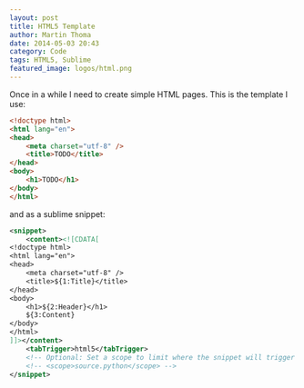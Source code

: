 ```yaml
---
layout: post
title: HTML5 Template
author: Martin Thoma
date: 2014-05-03 20:43
category: Code
tags: HTML5, Sublime
featured_image: logos/html.png
---
```


Once in a while I need to create simple HTML pages. This is the template
I use:

```html
<!doctype html>
<html lang="en">
<head>
    <meta charset="utf-8" />
    <title>TODO</title>
</head>
<body>
    <h1>TODO</h1>
</body>
</html>
```

and as a sublime snippet:

```xml
<snippet>
    <content><![CDATA[
<!doctype html>
<html lang="en">
<head>
    <meta charset="utf-8" />
    <title>${1:Title}</title>
</head>
<body>
    <h1>${2:Header}</h1>
    ${3:Content}
</body>
</html>
]]></content>
    <tabTrigger>html5</tabTrigger>
    <!-- Optional: Set a scope to limit where the snippet will trigger -->
    <!-- <scope>source.python</scope> -->
</snippet>
```